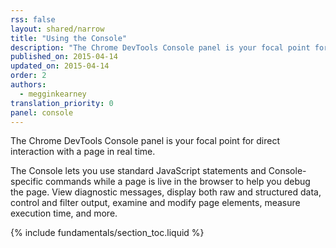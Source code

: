 ```yaml
---
rss: false
layout: shared/narrow
title: "Using the Console"
description: "The Chrome DevTools Console panel is your focal point for direct interaction with a page in real time."
published_on: 2015-04-14
updated_on: 2015-04-14
order: 2
authors:
  - megginkearney
translation_priority: 0
panel: console
---
```


<p class="intro">
  The Chrome DevTools Console panel is your focal point for direct interaction with a page in real time.
</p>

The Console lets you use standard JavaScript statements and Console-specific commands while a page is live in the browser to help you debug the page. View diagnostic messages, display both raw and structured data, control and filter output, examine and modify page elements, measure execution time, and more.

{% include fundamentals/section_toc.liquid %}
